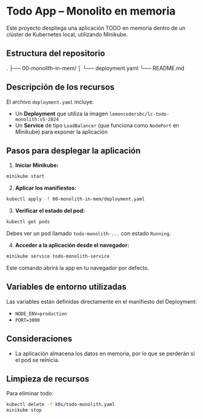 # Todo App – Monolito en memoria

Este proyecto despliega una aplicación TODO en memoria dentro de un clúster de Kubernetes local, utilizando Minikube.


## Estructura del repositorio

.
├── 00-monolith-in-mem/
│   └── deployment.yaml
└── README.md


## Descripción de los recursos

El archivo `deployment.yaml` incluye:

- Un **Deployment** que utiliza la imagen `lemoncodersbc/lc-todo-monolith:v5-2024`
- Un **Service** de tipo `LoadBalancer` (que funciona como `NodePort` en Minikube) para exponer la aplicación

## Pasos para desplegar la aplicación

1. **Iniciar Minikube:**

```bash
minikube start
```

2. **Aplicar los manifiestos:**

```bash
kubectl apply -f 00-monolith-in-mem/deployment.yaml
```

3. **Verificar el estado del pod:**

```bash
kubectl get pods
```

Debes ver un pod llamado `todo-monolith-...` con estado `Running`.

4. **Acceder a la aplicación desde el navegador:**

```bash
minikube service todo-monolith-service
```

Este comando abrirá la app en tu navegador por defecto.

## Variables de entorno utilizadas

Las variables están definidas directamente en el manifiesto del Deployment:

- `NODE_ENV=production`
- `PORT=3000`

## Consideraciones

- La aplicación almacena los datos en memoria, por lo que se perderán si el pod se reinicia.

## Limpieza de recursos

Para eliminar todo:

```bash
kubectl delete -f k8s/todo-monolith.yaml
minikube stop
```

